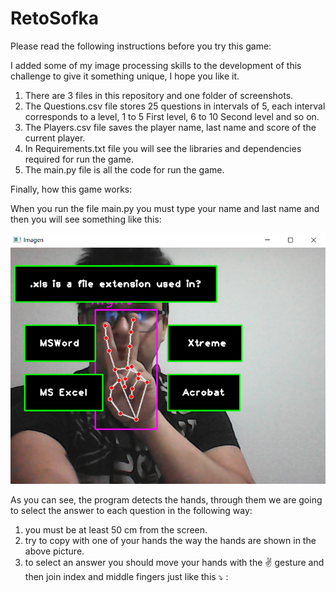# RetoSofka
Please read the following instructions before you try this game:

I added some of my image processing skills to the development of this challenge to give it something unique, I hope you like it.

1. There are 3 files in this repository and one folder of screenshots.
2. The Questions.csv file stores 25 questions in intervals of 5, each interval corresponds to a level, 1 to 5 First level, 6 to 10 Second level and so on.
3. The Players.csv file saves the player name, last name and score of the current player.
4. In Requirements.txt file you will see the libraries and dependencies required for run the game.
5. The main.py file is all the code for run the game.

Finally, how this game works:

When you run the file main.py you must type your name and last name and then you will see something like this:

![alt text](https://github.com/johanramirez91/RetoSofka/blob/main/Images/Screen1.png)

As you can see, the program detects the hands, through them we are going to select the answer to each question in the following way:

1. you must be at least 50 cm from the screen.
2. try to copy with one of your hands the way the hands are shown in the above picture.
3. to select an answer you should move your hands with the :v: gesture and then join index and middle fingers just like this :arrow_heading_down: :




